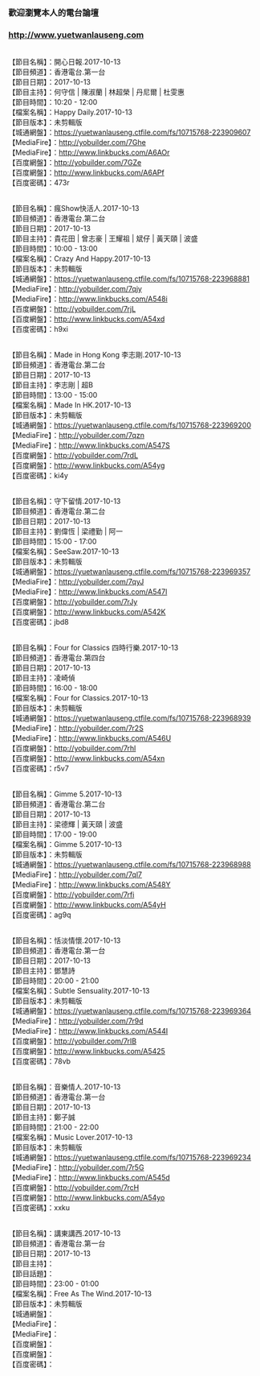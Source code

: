### 歡迎瀏覽本人的電台論壇
### http://www.yuetwanlauseng.com

<br>【節目名稱】：開心日報.2017-10-13
<br>【節目頻道】：香港電台.第一台
<br>【節目日期】：2017-10-13
<br>【節目主持】：何守信 | 陳淑蘭 | 林超榮 | 丹尼爾 | 杜雯惠
<br>【節目時間】：10:20 - 12:00
<br>【檔案名稱】：Happy Daily.2017-10-13
<br>【節目版本】：未剪輯版
<br>【城通網盤】：https://yuetwanlauseng.ctfile.com/fs/10715768-223909607
<br>【MediaFire】：http://yobuilder.com/7Ghe
<br>【MediaFire】：http://www.linkbucks.com/A6AOr
<br>【百度網盤】：http://yobuilder.com/7GZe
<br>【百度網盤】：http://www.linkbucks.com/A6APf
<br>【百度密碼】：473r

<br>【節目名稱】：瘋Show快活人.2017-10-13
<br>【節目頻道】：香港電台.第二台
<br>【節目日期】：2017-10-13
<br>【節目主持】：貴花田 | 曾志豪 | 王耀祖 | 斌仔 | 黃天頤 | 波盛
<br>【節目時間】：10:00 - 13:00
<br>【檔案名稱】：Crazy And Happy.2017-10-13
<br>【節目版本】：未剪輯版
<br>【城通網盤】：https://yuetwanlauseng.ctfile.com/fs/10715768-223968881
<br>【MediaFire】：http://yobuilder.com/7qjy
<br>【MediaFire】：http://www.linkbucks.com/A548i
<br>【百度網盤】：http://yobuilder.com/7rjL
<br>【百度網盤】：http://www.linkbucks.com/A54xd
<br>【百度密碼】：h9xi

<br>【節目名稱】：Made in Hong Kong 李志剛.2017-10-13
<br>【節目頻道】：香港電台.第二台
<br>【節目日期】：2017-10-13
<br>【節目主持】：李志剛 | 超B
<br>【節目時間】：13:00 - 15:00
<br>【檔案名稱】：Made In HK.2017-10-13
<br>【節目版本】：未剪輯版
<br>【城通網盤】：https://yuetwanlauseng.ctfile.com/fs/10715768-223969200
<br>【MediaFire】：http://yobuilder.com/7qzn
<br>【MediaFire】：http://www.linkbucks.com/A547S
<br>【百度網盤】：http://yobuilder.com/7rdL
<br>【百度網盤】：http://www.linkbucks.com/A54yg
<br>【百度密碼】：ki4y

<br>【節目名稱】：守下留情.2017-10-13
<br>【節目頻道】：香港電台.第二台
<br>【節目日期】：2017-10-13
<br>【節目主持】：劉偉恆 | 梁禮勤 | 阿一
<br>【節目時間】：15:00 - 17:00
<br>【檔案名稱】：SeeSaw.2017-10-13
<br>【節目版本】：未剪輯版
<br>【城通網盤】：https://yuetwanlauseng.ctfile.com/fs/10715768-223969357
<br>【MediaFire】：http://yobuilder.com/7qyJ
<br>【MediaFire】：http://www.linkbucks.com/A547l
<br>【百度網盤】：http://yobuilder.com/7rJy
<br>【百度網盤】：http://www.linkbucks.com/A542K
<br>【百度密碼】：jbd8

<br>【節目名稱】：Four for Classics 四時行樂.2017-10-13
<br>【節目頻道】：香港電台.第四台
<br>【節目日期】：2017-10-13
<br>【節目主持】：凌崎偵
<br>【節目時間】：16:00 - 18:00
<br>【檔案名稱】：Four for Classics.2017-10-13
<br>【節目版本】：未剪輯版
<br>【城通網盤】：https://yuetwanlauseng.ctfile.com/fs/10715768-223968939
<br>【MediaFire】：http://yobuilder.com/7r2S
<br>【MediaFire】：http://www.linkbucks.com/A546U
<br>【百度網盤】：http://yobuilder.com/7rhl
<br>【百度網盤】：http://www.linkbucks.com/A54xn
<br>【百度密碼】：r5v7

<br>【節目名稱】：Gimme 5.2017-10-13
<br>【節目頻道】：香港電台.第二台
<br>【節目日期】：2017-10-13
<br>【節目主持】：梁德輝 | 黃天頤 | 波盛
<br>【節目時間】：17:00 - 19:00
<br>【檔案名稱】：Gimme 5.2017-10-13
<br>【節目版本】：未剪輯版
<br>【城通網盤】：https://yuetwanlauseng.ctfile.com/fs/10715768-223968988
<br>【MediaFire】：http://yobuilder.com/7ql7
<br>【MediaFire】：http://www.linkbucks.com/A548Y
<br>【百度網盤】：http://yobuilder.com/7rfi
<br>【百度網盤】：http://www.linkbucks.com/A54yH
<br>【百度密碼】：ag9q

<br>【節目名稱】：恬淡情懷.2017-10-13
<br>【節目頻道】：香港電台.第一台
<br>【節目日期】：2017-10-13
<br>【節目主持】：鄧慧詩
<br>【節目時間】：20:00 - 21:00
<br>【檔案名稱】：Subtle Sensuality.2017-10-13
<br>【節目版本】：未剪輯版
<br>【城通網盤】：https://yuetwanlauseng.ctfile.com/fs/10715768-223969364
<br>【MediaFire】：http://yobuilder.com/7r9d
<br>【MediaFire】：http://www.linkbucks.com/A544I
<br>【百度網盤】：http://yobuilder.com/7rIB
<br>【百度網盤】：http://www.linkbucks.com/A5425
<br>【百度密碼】：78vb

<br>【節目名稱】：音樂情人.2017-10-13
<br>【節目頻道】：香港電台.第一台
<br>【節目日期】：2017-10-13
<br>【節目主持】：鄭子誠
<br>【節目時間】：21:00 - 22:00
<br>【檔案名稱】：Music Lover.2017-10-13
<br>【節目版本】：未剪輯版
<br>【城通網盤】：https://yuetwanlauseng.ctfile.com/fs/10715768-223969234
<br>【MediaFire】：http://yobuilder.com/7r5G
<br>【MediaFire】：http://www.linkbucks.com/A545d
<br>【百度網盤】：http://yobuilder.com/7rcH
<br>【百度網盤】：http://www.linkbucks.com/A54yo
<br>【百度密碼】：xxku

<br>【節目名稱】：講東講西.2017-10-13
<br>【節目頻道】：香港電台.第一台
<br>【節目日期】：2017-10-13
<br>【節目主持】：
<br>【節目話題】：
<br>【節目時間】：23:00 - 01:00
<br>【檔案名稱】：Free As The Wind.2017-10-13
<br>【節目版本】：未剪輯版
<br>【城通網盤】：
<br>【MediaFire】：
<br>【MediaFire】：
<br>【百度網盤】：
<br>【百度網盤】：
<br>【百度密碼】：
